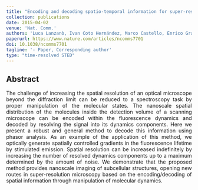 ```yaml
---
title: "Encoding and decoding spatio-temporal information for super-resolution microscopy"
collection: publications
date: 2015-04-02
venue: 'Nat. Comm.'
authors: 'Luca Lanzanò, Ivan Coto Hernández, Marco Castello, Enrico Gratton, Alberto Diaspro, Giuseppe Vicidomini '
paperurl: https://www.nature.com/articles/ncomms7701
doi: 10.1038/ncomms7701
tagline: '- Paper, Corresponding author'
type: "time-resolved STED"
---
```


<h2> Abstract </h2>
<p align= "justify">
The challenge of increasing the spatial resolution of an optical microscope beyond the diffraction limit can be reduced to a spectroscopy task by proper manipulation of the molecular states. The nanoscale spatial distribution of the molecules inside the detection volume of a scanning microscope can be encoded within the fluorescence dynamics and decoded by resolving the signal into its dynamics components. Here we present a robust and general method to decode this information using phasor analysis. As an example of the application of this method, we optically generate spatially controlled gradients in the fluorescence lifetime by stimulated emission. Spatial resolution can be increased indefinitely by increasing the number of resolved dynamics components up to a maximum determined by the amount of noise. We demonstrate that the proposed method provides nanoscale imaging of subcellular structures, opening new routes in super-resolution microscopy based on the encoding/decoding of spatial information through manipulation of molecular dynamics.
